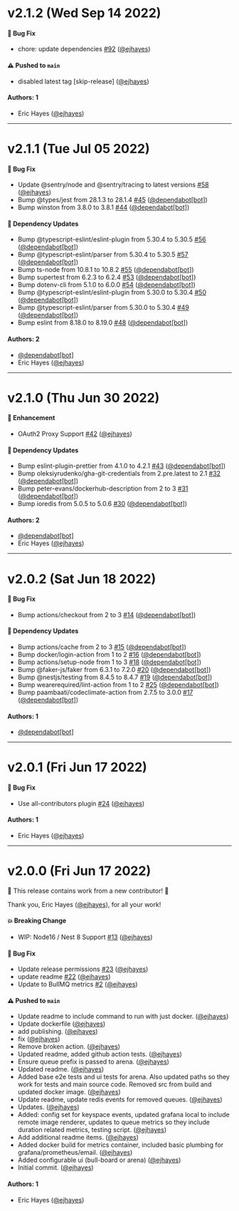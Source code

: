 # v2.1.2 (Wed Sep 14 2022)

#### 🐛 Bug Fix

- chore: update dependencies [#92](https://github.com/ejhayes/bull-monitor/pull/92) ([@ejhayes](https://github.com/ejhayes))

#### ⚠️ Pushed to `main`

- disabled latest tag [skip-release] ([@ejhayes](https://github.com/ejhayes))

#### Authors: 1

- Eric Hayes ([@ejhayes](https://github.com/ejhayes))

---

# v2.1.1 (Tue Jul 05 2022)

#### 🐛 Bug Fix

- Update @sentry/node and @sentry/tracing to latest versions [#58](https://github.com/ejhayes/bull-monitor/pull/58) ([@ejhayes](https://github.com/ejhayes))
- Bump @types/jest from 28.1.3 to 28.1.4 [#45](https://github.com/ejhayes/bull-monitor/pull/45) ([@dependabot[bot]](https://github.com/dependabot[bot]))
- Bump winston from 3.8.0 to 3.8.1 [#44](https://github.com/ejhayes/bull-monitor/pull/44) ([@dependabot[bot]](https://github.com/dependabot[bot]))

#### 🔩 Dependency Updates

- Bump @typescript-eslint/eslint-plugin from 5.30.4 to 5.30.5 [#56](https://github.com/ejhayes/bull-monitor/pull/56) ([@dependabot[bot]](https://github.com/dependabot[bot]))
- Bump @typescript-eslint/parser from 5.30.4 to 5.30.5 [#57](https://github.com/ejhayes/bull-monitor/pull/57) ([@dependabot[bot]](https://github.com/dependabot[bot]))
- Bump ts-node from 10.8.1 to 10.8.2 [#55](https://github.com/ejhayes/bull-monitor/pull/55) ([@dependabot[bot]](https://github.com/dependabot[bot]))
- Bump supertest from 6.2.3 to 6.2.4 [#53](https://github.com/ejhayes/bull-monitor/pull/53) ([@dependabot[bot]](https://github.com/dependabot[bot]))
- Bump dotenv-cli from 5.1.0 to 6.0.0 [#54](https://github.com/ejhayes/bull-monitor/pull/54) ([@dependabot[bot]](https://github.com/dependabot[bot]))
- Bump @typescript-eslint/eslint-plugin from 5.30.0 to 5.30.4 [#50](https://github.com/ejhayes/bull-monitor/pull/50) ([@dependabot[bot]](https://github.com/dependabot[bot]))
- Bump @typescript-eslint/parser from 5.30.0 to 5.30.4 [#49](https://github.com/ejhayes/bull-monitor/pull/49) ([@dependabot[bot]](https://github.com/dependabot[bot]))
- Bump eslint from 8.18.0 to 8.19.0 [#48](https://github.com/ejhayes/bull-monitor/pull/48) ([@dependabot[bot]](https://github.com/dependabot[bot]))

#### Authors: 2

- [@dependabot[bot]](https://github.com/dependabot[bot])
- Eric Hayes ([@ejhayes](https://github.com/ejhayes))

---

# v2.1.0 (Thu Jun 30 2022)

#### 🚀 Enhancement

- OAuth2 Proxy Support [#42](https://github.com/ejhayes/bull-monitor/pull/42) ([@ejhayes](https://github.com/ejhayes))

#### 🔩 Dependency Updates

- Bump eslint-plugin-prettier from 4.1.0 to 4.2.1 [#43](https://github.com/ejhayes/bull-monitor/pull/43) ([@dependabot[bot]](https://github.com/dependabot[bot]))
- Bump oleksiyrudenko/gha-git-credentials from 2.pre.latest to 2.1 [#32](https://github.com/ejhayes/bull-monitor/pull/32) ([@dependabot[bot]](https://github.com/dependabot[bot]))
- Bump peter-evans/dockerhub-description from 2 to 3 [#31](https://github.com/ejhayes/bull-monitor/pull/31) ([@dependabot[bot]](https://github.com/dependabot[bot]))
- Bump ioredis from 5.0.5 to 5.0.6 [#30](https://github.com/ejhayes/bull-monitor/pull/30) ([@dependabot[bot]](https://github.com/dependabot[bot]))

#### Authors: 2

- [@dependabot[bot]](https://github.com/dependabot[bot])
- Eric Hayes ([@ejhayes](https://github.com/ejhayes))

---

# v2.0.2 (Sat Jun 18 2022)

#### 🐛 Bug Fix

- Bump actions/checkout from 2 to 3 [#14](https://github.com/ejhayes/bull-monitor/pull/14) ([@dependabot[bot]](https://github.com/dependabot[bot]))

#### 🔩 Dependency Updates

- Bump actions/cache from 2 to 3 [#15](https://github.com/ejhayes/bull-monitor/pull/15) ([@dependabot[bot]](https://github.com/dependabot[bot]))
- Bump docker/login-action from 1 to 2 [#16](https://github.com/ejhayes/bull-monitor/pull/16) ([@dependabot[bot]](https://github.com/dependabot[bot]))
- Bump actions/setup-node from 1 to 3 [#18](https://github.com/ejhayes/bull-monitor/pull/18) ([@dependabot[bot]](https://github.com/dependabot[bot]))
- Bump @faker-js/faker from 6.3.1 to 7.2.0 [#20](https://github.com/ejhayes/bull-monitor/pull/20) ([@dependabot[bot]](https://github.com/dependabot[bot]))
- Bump @nestjs/testing from 8.4.5 to 8.4.7 [#19](https://github.com/ejhayes/bull-monitor/pull/19) ([@dependabot[bot]](https://github.com/dependabot[bot]))
- Bump wearerequired/lint-action from 1 to 2 [#25](https://github.com/ejhayes/bull-monitor/pull/25) ([@dependabot[bot]](https://github.com/dependabot[bot]))
- Bump paambaati/codeclimate-action from 2.7.5 to 3.0.0 [#17](https://github.com/ejhayes/bull-monitor/pull/17) ([@dependabot[bot]](https://github.com/dependabot[bot]))

#### Authors: 1

- [@dependabot[bot]](https://github.com/dependabot[bot])

---

# v2.0.1 (Fri Jun 17 2022)

#### 🐛 Bug Fix

- Use all-contributors plugin [#24](https://github.com/ejhayes/bull-monitor/pull/24) ([@ejhayes](https://github.com/ejhayes))

#### Authors: 1

- Eric Hayes ([@ejhayes](https://github.com/ejhayes))

---

# v2.0.0 (Fri Jun 17 2022)

:tada: This release contains work from a new contributor! :tada:

Thank you, Eric Hayes ([@ejhayes](https://github.com/ejhayes)), for all your work!

#### 💥 Breaking Change

- WIP: Node16 / Nest 8 Support [#13](https://github.com/ejhayes/bull-monitor/pull/13) ([@ejhayes](https://github.com/ejhayes))

#### 🐛 Bug Fix

- Update release permissions [#23](https://github.com/ejhayes/bull-monitor/pull/23) ([@ejhayes](https://github.com/ejhayes))
- update readme [#22](https://github.com/ejhayes/bull-monitor/pull/22) ([@ejhayes](https://github.com/ejhayes))
- Update to BullMQ metrics [#2](https://github.com/ejhayes/bull-monitor/pull/2) ([@ejhayes](https://github.com/ejhayes))

#### ⚠️ Pushed to `main`

- Update readme to include command to run with just docker. ([@ejhayes](https://github.com/ejhayes))
- Update dockerfile ([@ejhayes](https://github.com/ejhayes))
- add publishing. ([@ejhayes](https://github.com/ejhayes))
- fix ([@ejhayes](https://github.com/ejhayes))
- Remove broken action. ([@ejhayes](https://github.com/ejhayes))
- Updated readme, added github action tests. ([@ejhayes](https://github.com/ejhayes))
- Ensure queue prefix is passed to arena. ([@ejhayes](https://github.com/ejhayes))
- Updated readme. ([@ejhayes](https://github.com/ejhayes))
- Added base e2e tests and ui tests for arena. Also updated paths so they work for tests and main source code. Removed src from build and updated docker image. ([@ejhayes](https://github.com/ejhayes))
- Update readme, update redis events for removed queues. ([@ejhayes](https://github.com/ejhayes))
- Updates. ([@ejhayes](https://github.com/ejhayes))
- Added: config set for keyspace events, updated grafana local to include remote image renderer, updates to queue metrics so they include duration related metrics, testing script. ([@ejhayes](https://github.com/ejhayes))
- Add additional readme items. ([@ejhayes](https://github.com/ejhayes))
- Added docker build for metrics container, included basic plumbing for grafana/prometheus/email. ([@ejhayes](https://github.com/ejhayes))
- Added configurable ui (bull-board or arena) ([@ejhayes](https://github.com/ejhayes))
- Initial commit. ([@ejhayes](https://github.com/ejhayes))

#### Authors: 1

- Eric Hayes ([@ejhayes](https://github.com/ejhayes))
